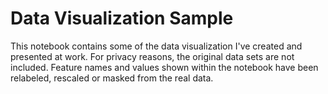 # Data Visualization Sample

This notebook contains some of the data visualization I've created and presented at work. For privacy reasons, the original data sets are not included. Feature names and values shown within the notebook have been relabeled, rescaled or masked from the real data.
